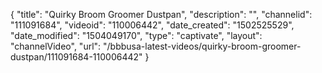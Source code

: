 {
    "title": "Quirky Broom Groomer Dustpan",
    "description": "",
    "channelid": "111091684",
    "videoid": "110006442",
    "date_created": "1502525529",
    "date_modified": "1504049170",
    "type": "captivate",
    "layout": "channelVideo",
    "url": "\/bbbusa-latest-videos\/quirky-broom-groomer-dustpan\/111091684-110006442"
}